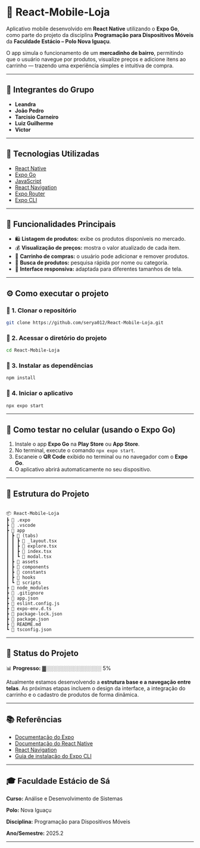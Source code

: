 # 🛒 React-Mobile-Loja

Aplicativo mobile desenvolvido em **React Native** utilizando o **Expo Go**, como parte do projeto da disciplina **Programação para Dispositivos Móveis** da **Faculdade Estácio – Polo Nova Iguaçu**.

O app simula o funcionamento de um **mercadinho de bairro**, permitindo que o usuário navegue por produtos, visualize preços e adicione itens ao carrinho — trazendo uma experiência simples e intuitiva de compra.

---

## 👥 Integrantes do Grupo

- **Leandra**
- **João Pedro**
- **Tarcisio Carneiro**
- **Luiz Guilherme**
- **Victor**

---

## 🚀 Tecnologias Utilizadas

- [React Native](https://reactnative.dev/)
- [Expo Go](https://expo.dev/go)
- [JavaScript](https://developer.mozilla.org/en-US/docs/Web/JavaScript)
- [React Navigation](https://reactnavigation.org/)
- [Expo Router](https://expo.dev/router)
- [Expo CLI](https://docs.expo.dev/get-started/installation/)

---

## 🧭 Funcionalidades Principais

- 🛍️ **Listagem de produtos:** exibe os produtos disponíveis no mercado.  
- 💰 **Visualização de preços:** mostra o valor atualizado de cada item.  
- 🧺 **Carrinho de compras:** o usuário pode adicionar e remover produtos.  
- 🔎 **Busca de produtos:** pesquisa rápida por nome ou categoria.  
- 📱 **Interface responsiva:** adaptada para diferentes tamanhos de tela.

---

## ⚙️ Como executar o projeto

### 🔹 1. Clonar o repositório

```bash
git clone https://github.com/serya012/React-Mobile-Loja.git
````

### 🔹 2. Acessar o diretório do projeto

```bash
cd React-Mobile-Loja
```

### 🔹 3. Instalar as dependências

```bash
npm install
```

### 🔹 4. Iniciar o aplicativo

```bash
npx expo start
```

---

## 📲 Como testar no celular (usando o Expo Go)

1. Instale o app **Expo Go** na **Play Store** ou **App Store**.
2. No terminal, execute o comando `npx expo start`.
3. Escaneie o **QR Code** exibido no terminal ou no navegador com o **Expo Go**.
4. O aplicativo abrirá automaticamente no seu dispositivo.

---

## 📁 Estrutura do Projeto

```

📦 React-Mobile-Loja
┣ 📂 .expo
┣ 📂 .vscode
┣ 📂 app
┃ ┣ 📂 (tabs)
┃ ┃ ┣ 📜 _layout.tsx
┃ ┃ ┣ 📜 explore.tsx
┃ ┃ ┣ 📜 index.tsx
┃ ┃ ┗ 📜 modal.tsx
┃ ┣ 📂 assets
┃ ┣ 📂 components
┃ ┣ 📂 constants
┃ ┣ 📂 hooks
┃ ┗ 📂 scripts
┣ 📂 node_modules
┣ 📜 .gitignore
┣ 📜 app.json
┣ 📜 eslint.config.js
┣ 📜 expo-env.d.ts
┣ 📜 package-lock.json
┣ 📜 package.json
┣ 📜 README.md
┗ 📜 tsconfig.json

```


---

## 🏁 Status do Projeto

📊 **Progresso:** ▓░░░░░░░░░░░░░░░ 5%

Atualmente estamos desenvolvendo a **estrutura base e a navegação entre telas**.
As próximas etapas incluem o design da interface, a integração do carrinho e o cadastro de produtos de forma dinâmica.

---

## 📚 Referências

* [Documentação do Expo](https://docs.expo.dev/)
* [Documentação do React Native](https://reactnative.dev/docs/getting-started)
* [React Navigation](https://reactnavigation.org/docs/getting-started/)
* [Guia de instalação do Expo CLI](https://docs.expo.dev/get-started/installation/)

---

## 🎓 Faculdade Estácio de Sá

**Curso:** Análise e Desenvolvimento de Sistemas

**Polo:** Nova Iguaçu

**Disciplina:** Programação para Dispositivos Móveis

**Ano/Semestre:** 2025.2



---


